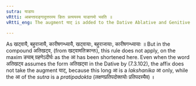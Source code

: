 ```yaml
---
sutra: याडापः
vRtti: आबन्तादङ्गादुत्तरस्य ङितः प्रत्ययस्य याडागमो भवति ॥
vRtti_eng: The augment याट् is added to the Dative Ablative and Genitive Singular after a Feminine stem ending in आ ॥

---
```

As खट्वायै, बहुराजायै, कारीषगन्ध्यायै, खट्वायाः, बहुराजायाः, कारीषगन्ध्यायाः ॥ But in the compound अतिखट्व, (from खट्वामतिक्रान्तः), this rule does not apply, on the maxim ङ्याब् ग्रहणेऽदीर्घः as the आ has been shortened here. Even when the word अतिखट्व assumes the form अतिखट्वा in the Dative by (7.3.102), the affix does not take the augment याट्, because this long आ is a _lakshanika_ आ only, while the आ of the _sutra_ is a _pratipadokta_ (लक्षणप्रतिपदोक्तयोः प्रतिपदस्यैव) ॥